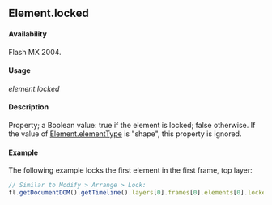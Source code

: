 ## Element.locked

#### Availability

Flash MX 2004.

#### Usage

*element.locked*

#### Description

Property; a Boolean value: true if the element is locked; false otherwise. If the value of [Element.elementType](../Element_object/Element1.md) is
"shape", this property is ignored.

#### Example

The following example locks the first element in the first frame, top layer:

```javascript
// Similar to Modify > Arrange > Lock: 
fl.getDocumentDOM().getTimeline().layers[0].frames[0].elements[0].locked = true;
```
